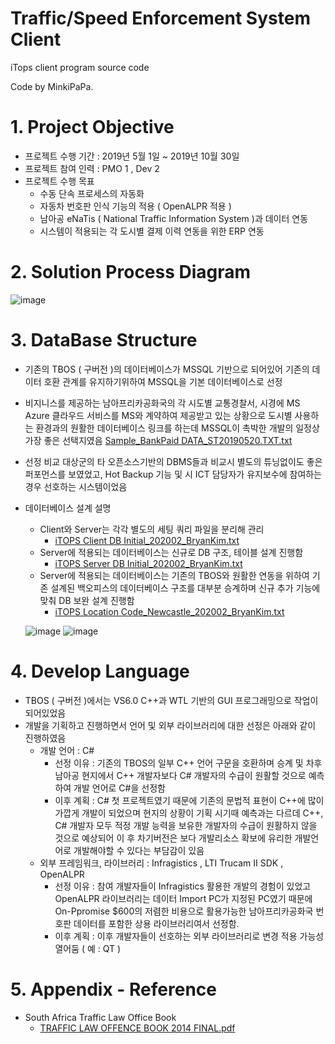 # Traffic/Speed Enforcement System Client
iTops client program source code

Code by MinkiPaPa.

# 1. Project Objective
   - 프로젝트 수행 기간 : 2019년 5월 1일 ~ 2019년 10월 30일
   - 프로젝트 참여 인력 : PMO 1 , Dev 2
   - 프로젝트 수행 목표
      - 수동 단속 프로세스의 자동화
      - 자동차 번호판 인식 기능의 적용 ( OpenALPR 적용 )
      - 남아공 eNaTis ( National Traffic Information System )과 데이터 연동
      - 시스템이 적용되는 각 도시별 결제 이력 연동을 위한 ERP 연동
   
# 2. Solution Process Diagram
![image](https://user-images.githubusercontent.com/97417837/149051915-aaedd548-14dd-4596-90d7-bb174409529c.png)

# 3. DataBase Structure
   - 기존의 TBOS ( 구버전 )의 데이터베이스가 MSSQL 기반으로 되어있어 기존의 데이터 호환 관계를 유지하기위하여
      MSSQL을 기본 데이터베이스로 선정
   - 비지니스를 제공하는 남아프리카공화국의 각 시도별 교통경찰서, 시경에 MS Azure 클라우드 서비스를 MS와 계약하여 제공받고 있는 상황으로
      도시별 사용하는 환경과의 원활한 데이터베이스 링크를 하는데 MSSQL이 촉박한 개발의 일정상 가장 좋은 선택지였음
      [Sample_BankPaid DATA_ST20190520.TXT.txt](https://github.com/MinkiPaPa/04.iTops-Client/files/7851194/Sample_BankPaid.DATA_ST20190520.TXT.txt)
   - 선정 비교 대상군의 타 오픈소스기반의 DBMS들과 비교시 별도의 튜닝없이도 좋은 퍼포먼스를 보였었고, Hot Backup 기능 및 시 ICT 담당자가
      유지보수에 참여하는 경우 선호하는 시스템이었음
   - 데이터베이스 설계 설명
     - Client와 Server는 각각 별도의 세팅 쿼리 파일을 분리해 관리
       - [iTOPS Client DB Initial_202002_BryanKim.txt](https://github.com/MinkiPaPa/04.iTops-Client/files/7851235/iTOPS.Client.DB.Initial_202002_BryanKim.txt)
     - Server에 적용되는 데이터베이스는 신규로 DB 구조, 테이블 설계 진행함
       - [iTOPS Server DB Initial_202002_BryanKim.txt](https://github.com/MinkiPaPa/04.iTops-Client/files/7851234/iTOPS.Server.DB.Initial_202002_BryanKim.txt)
     - Server에 적용되는 데이터베이스는 기존의 TBOS와 원활한 연동을 위하여 기존 설계된 백오피스의 데이터베이스 구조를 대부분 승계하며 신규 추가 기능에 맞춰 DB 보완 설계 진행함
       - [iTOPS Location Code_Newcastle_202002_BryanKim.txt](https://github.com/MinkiPaPa/04.iTops-Client/files/7851236/iTOPS.Location.Code_Newcastle_202002_BryanKim.txt)

     ![image](https://user-images.githubusercontent.com/97417837/149053582-7aa8e4ab-242c-4497-9555-97105cf8d33a.png)
     ![image](https://user-images.githubusercontent.com/97417837/149053601-17580737-6f65-4eb6-950a-6dec6f89e0ac.png)

# 4. Develop Language
   - TBOS ( 구버전 )에서는 VS6.0 C++과 WTL 기반의 GUI 프로그래밍으로 작업이 되어있었음
   - 개발을 기획하고 진행하면서 언어 및 외부 라이브러리에 대한 선정은 아래와 같이 진행하였음
     - 개발 언어 : C#
       - 선정 이유 : 기존의 TBOS의 일부 C++ 언어 구문을 호환하며 승계 및 차후 남아공 현지에서 C++ 개발자보다 C# 개발자의 수급이 원활할 것으로 예측하여 개발 언어로 C#을 선정함
       - 이후 계획 : C# 첫 프로젝트였기 때문에 기존의 문법적 표현이 C++에 많이 가깝게 개발이 되었으며 현지의 상황이 기획 시기때 예측과는 다르데 C++, C# 개발자 모두 적정 개발 능력을 보유한 개발자의 수급이 원활하지 않을 것으로 예상되어 이 후 차기버전은 보다 개발리소스 확보에 유리한 개발언어로 개발해야할 수 있다는 부담감이 있음
     - 외부 프레임워크, 라이브러리 : Infragistics , LTI Trucam II SDK , OpenALPR
       - 선정 이유 : 참여 개발자들이 Infragistics 활용한 개발의 경험이 있었고 OpenALPR 라이브러리는 데이터 Import PC가 지정된 PC였기 때문에 On-Ppromise $600의 저렴한 비용으로 활용가능한 남아프리카공화국 번호판 데이터를 포함한 상용 라이브러리여서 선정함.
       - 이후 계획 : 이후 개발자들이 선호하는 외부 라이브러리로 변경 적용 가능성 열어둠 ( 예 : QT )

# 5. Appendix - Reference
   - South Africa Traffic Law Office Book
     - [TRAFFIC LAW OFFENCE BOOK 2014 FINAL.pdf](https://github.com/MinkiPaPa/04.Traffic-Enforcement-System-Client/files/7851510/TRAFFIC.LAW.OFFENCE.BOOK.2014.FINAL.pdf)
